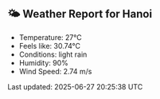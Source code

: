 <!-- WEATHER-START -->
## 🌤 Weather Report for Hanoi

- Temperature: 27°C
- Feels like: 30.74°C
- Conditions: light rain
- Humidity: 90%
- Wind Speed: 2.74 m/s

Last updated: 2025-06-27 20:25:38 UTC
<!-- WEATHER-END -->
